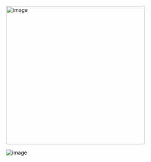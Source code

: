 <img width="374" alt="image" src="https://github.com/user-attachments/assets/b3c6b130-d5b4-45d6-80af-6b88b986ddcf" />




![image](https://github.com/user-attachments/assets/fb711477-7c36-45f7-95ce-52eb8e0eabf5)
